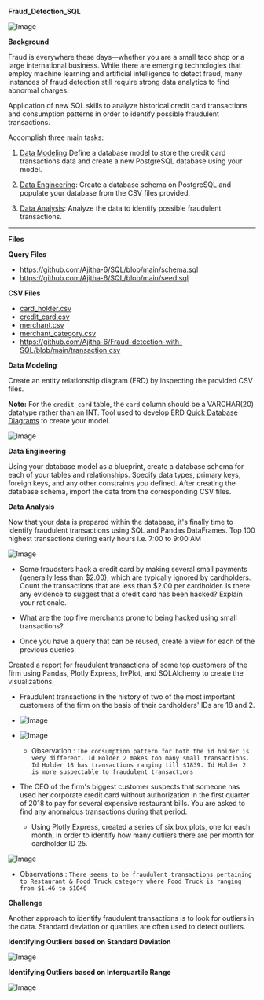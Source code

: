 **Fraud_Detection_SQL**

![Image](https://github.com/users/Ajitha-6/projects/1/assets/157273982/8ba71a77-3f03-458a-a991-d4781a0dc3f3)

**Background**

Fraud is everywhere these days—whether you are a small taco shop or a large international business. While there are emerging technologies that employ machine learning and artificial intelligence to detect fraud, many instances of fraud detection still require strong data analytics to find abnormal charges.

Application of new SQL skills to analyze historical credit card transactions and consumption patterns in order to identify possible fraudulent transactions.

Accomplish three main tasks:

1. [Data Modeling](#Data-Modeling):Define a database model to store the credit card transactions data and create a new PostgreSQL database using your model.

2. [Data Engineering](#Data-Engineering): Create a database schema on PostgreSQL and populate your database from the CSV files provided.

3. [Data Analysis](#Data-Analysis): Analyze the data to identify possible fraudulent transactions.

---

 **Files**

**Query Files**

* https://github.com/Ajitha-6/SQL/blob/main/schema.sql
* https://github.com/Ajitha-6/SQL/blob/main/seed.sql

**CSV Files**

- [card_holder.csv](https://github.com/Ajitha-6/Data/files/15480050/card_holder.csv)
- [credit_card.csv](https://github.com/Ajitha-6/Data/files/15480055/credit_card.csv)
- [merchant.csv](https://github.com/Ajitha-6/Data/files/15480060/merchant.csv)
- [merchant_category.csv](https://github.com/Ajitha-6/Data/files/15480063/merchant_category.csv)
- https://github.com/Ajitha-6/Fraud-detection-with-SQL/blob/main/transaction.csv


 **Data Modeling**

Create an entity relationship diagram (ERD) by inspecting the provided CSV files.

**Note:** For the `credit_card` table, the `card` column should be a VARCHAR(20) datatype rather than an INT.
Tool used to develop ERD [Quick Database Diagrams](https://app.quickdatabasediagrams.com/#/) to create your model.

![Image](https://github.com/users/Ajitha-6/projects/1/assets/157273982/396792f1-cc1c-4469-b333-a22c47819a23)

 **Data Engineering**

Using your database model as a blueprint, create a database schema for each of your tables and relationships. Specify data types, primary keys, foreign keys, and any other constraints you defined. After creating the database schema, import the data from the corresponding CSV files.


**Data Analysis**

Now that your data is prepared within the database, it's finally time to identify fraudulent transactions using SQL and Pandas DataFrames. Top 100 highest transactions during early hours i.e. 7:00 to 9:00 AM

![Image](https://github.com/users/Ajitha-6/projects/1/assets/157273982/4e67c68f-d0e7-4e96-9aa4-15f0dcb8c1ee)

* Some fraudsters hack a credit card by making several small payments (generally less than $2.00), which are typically ignored by cardholders. Count the transactions that are less than $2.00 per cardholder. Is there any evidence to suggest that a credit card has been hacked? Explain your rationale.

* What are the top five merchants prone to being hacked using small transactions?

* Once you have a query that can be reused, create a view for each of the previous queries.

Created a report for fraudulent transactions of some top customers of the firm using Pandas, Plotly Express, hvPlot, and SQLAlchemy to create the visualizations.

* Fraudulent transactions in the history of two of the most important customers of the firm on the basis of their cardholders' IDs are 18 and 2.

* ![Image](https://github.com/users/Ajitha-6/projects/1/assets/157273982/897f6040-6b10-4935-97c8-54e481724f36)
* ![Image](https://github.com/users/Ajitha-6/projects/1/assets/157273982/c34a9c38-2d3a-4556-8a73-b917003e2b65)
  
  * Observation : `The consumption pattern for both the id holder is very different. Id Holder 2 makes too many small transactions. Id Holder 18 has transactions ranging till $1839. Id Holder 2 is more suspectable to fraudulent transactions`

* The CEO of the firm's biggest customer suspects that someone has used her corporate credit card without authorization in the first quarter of 2018 to pay for several expensive restaurant bills. You are asked to find any anomalous transactions during that period.

  * Using Plotly Express, created a series of six box plots, one for each month, in order to identify how many outliers there are per month for cardholder ID 25.
  
 ![Image](https://github.com/users/Ajitha-6/projects/1/assets/157273982/308924f1-4877-441c-a256-885fd5d5b84c)

  * Observations : `There seems to be fraudulent transactions pertaining to Restaurant & Food Truck category where Food Truck is ranging from $1.46 to $1046`


 **Challenge**

Another approach to identify fraudulent transactions is to look for outliers in the data. Standard deviation or quartiles are often used to detect outliers.

 **Identifying Outliers based on Standard Deviation**

![Image](https://github.com/users/Ajitha-6/projects/1/assets/157273982/83cab302-af6b-4463-bd13-898b9196b6de)

**Identifying Outliers based on Interquartile Range**

![Image](https://github.com/users/Ajitha-6/projects/1/assets/157273982/aea19e0c-53df-4b12-9bde-40b6acfdea70)[](url)
